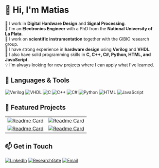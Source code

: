 # 👋 Hi, I'm Matias

🔭 I work in **Digital Hardware Design** and **Signal Processing**.   
🌱 I'm an **Electronics Engineer** with a PhD from the **National University of La Plata**.  
🌱 I work on **scientific instrumentation** together with the GIBIC research group.  
🌱 I have strong experience in **hardware design** using **Verilog** and **VHDL**.  
🌱 I also have solid programming skills in **C, C++, C#, Python, HTML, and JavaScript**.   
💡 I'm always looking for new projects where I can apply what I've learned.  

## 🚀 Languages & Tools
![Verilog](https://img.shields.io/badge/Verilog-DC143C?style=flat&logo=verilog&logoColor=white)
![VHDL](https://img.shields.io/badge/VHDL-008000?style=flat)
![C](https://img.shields.io/badge/C-00599C?style=flat&logo=c&logoColor=white)
![C++](https://img.shields.io/badge/C++-00599C?style=flat&logo=cplusplus&logoColor=white)
![C#](https://img.shields.io/badge/C%23-239120?style=flat&logo=c-sharp&logoColor=white)
![Python](https://img.shields.io/badge/Python-3776AB?style=flat&logo=python&logoColor=white)
![HTML](https://img.shields.io/badge/HTML5-E34F26?style=flat&logo=html5&logoColor=white)
![JavaScript](https://img.shields.io/badge/JavaScript-F7DF1E?style=flat&logo=javascript&logoColor=black)


## 📂 Featured Projects


| | |
|---|---|
| [![Readme Card](https://github-readme-stats.vercel.app/api/pin/?username=ushikawa93&repo=signal_processing_fpga&theme=shadow_blue&cache_seconds=3600)](https://github.com/ushikawa93/signal_processing_fpga) | [![Readme Card](https://github-readme-stats.vercel.app/api/pin/?username=ushikawa93&repo=lockin_de1soc&theme=shadow_blue&cache_seconds=3600)](https://github.com/ushikawa93/lockin_de1soc) |
| [![Readme Card](https://github-readme-stats.vercel.app/api/pin/?username=ushikawa93&repo=adquisidor_red_pitaya&theme=shadow_blue&cache_seconds=3600)](https://github.com/ushikawa93/adquisidor_red_pitaya) | [![Readme Card](https://github-readme-stats.vercel.app/api/pin/?username=ushikawa93&repo=lockin_redpitaya&theme=shadow_blue&cache_seconds=3600)](https://github.com/ushikawa93/lockin_redpitaya) |

<!-- ## 📊 GitHub Stats -->
<!-- ![GitHub Stats](https://github-readme-stats.vercel.app/api?username=ushikawa93&show_icons=true&theme=tokyonight) -->

## 📫 Get in Touch
[![LinkedIn](https://img.shields.io/badge/LinkedIn-blue?style=flat&logo=linkedin)](https://www.linkedin.com/in/matias-javier-oliva-306ab3150/)
[![ResearchGate](https://img.shields.io/badge/ResearchGate-00CCBB?style=flat&logo=researchgate&logoColor=white)](https://www.researchgate.net/profile/Matias-Javier-Oliva/research)
[![Email](https://img.shields.io/badge/Email-D14836?style=flat&logo=gmail&logoColor=white)](mailto:matias.oliva93@gmail.com)

